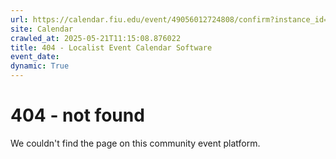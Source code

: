 ```yaml
---
url: https://calendar.fiu.edu/event/49056012724808/confirm?instance_id=49056012775015&return=https%3A%2F%2Fcalendar.fiu.edu%2Fcalendar%3Fevent_types%255B%255D%3D121720
site: Calendar
crawled_at: 2025-05-21T11:15:08.876022
title: 404 - Localist Event Calendar Software
event_date: 
dynamic: True
---
```


# 404 - not found
We couldn't find the page on this community event platform.
